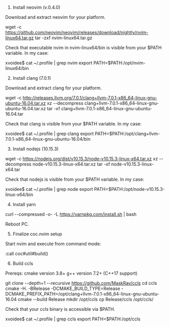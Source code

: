 1. Install neovim (v.0.4.0)

Download and extract neovim for your platform.

wget -c https://github.com/neovim/neovim/releases/download/nightly/nvim-linux64.tar.gz
tar -zxf nvim-linux64.tar.gz

Check that executable nvim in nvim-linux64/bin is visible from your $PATH variable. In my case:

xvoidee$ cat ~/.profile | grep nvim
export PATH=$PATH:/opt/nvim-linux64/bin

2. Install clang (7.0.1)

Download and extract clang for your platform.

wget -c http://releases.llvm.org/7.0.1/clang+llvm-7.0.1-x86_64-linux-gnu-ubuntu-16.04.tar.xz
xz --decompress clang+llvm-7.0.1-x86_64-linux-gnu-ubuntu-16.04.tar.xz 
tar -xf clang+llvm-7.0.1-x86_64-linux-gnu-ubuntu-16.04.tar

Check that clang is visible from your $PATH variable. In my case:

xvoidee$ cat ~/.profile | grep clang
export PATH=$PATH:/opt/clang+llvm-7.0.1-x86_64-linux-gnu-ubuntu-16.04/bin

3. Install nodejs (10.15.3)

wget -c https://nodejs.org/dist/v10.15.3/node-v10.15.3-linux-x64.tar.xz
xz --decompress node-v10.15.3-linux-x64.tar.xz 
tar -xf node-v10.15.3-linux-x64.tar 

Check that nodejs is visible from your $PATH variable. In my case:

xvoidee$ cat ~/.profile | grep node
export PATH=$PATH:/opt/node-v10.15.3-linux-x64/bin

4. Install yarn

curl --compressed -o- -L https://yarnpkg.com/install.sh | bash

Reboot PC.

5. Finalize coc.nvim setup

Start nvim and execute from command mode:

:call coc#util#build()

6. Build ccls

Prereqs:
cmake version 3.8+
g++ version 7.2+ (C++17 support)

git clone --depth=1 --recursive https://github.com/MaskRay/ccls
cd ccls
cmake -H. -BRelease -DCMAKE_BUILD_TYPE=Release -DCMAKE_PREFIX_PATH=/opt/clang+llvm-7.0.1-x86_64-linux-gnu-ubuntu-16.04
cmake --build Release
mkdir /opt/ccls
cp Release/ccls /opt/ccls/

Check that your ccls binary is accessible via $PATH.

xvoidee$ cat ~/.profile | grep ccls
export PATH=$PATH:/opt/ccls
